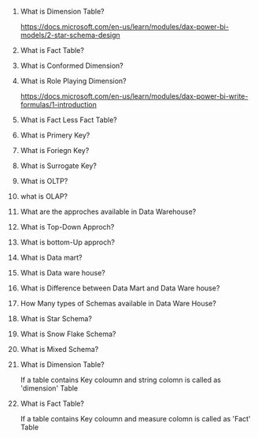 1. What is Dimension Table?

      https://docs.microsoft.com/en-us/learn/modules/dax-power-bi-models/2-star-schema-design
           
2. What is Fact Table?
3. What is Conformed Dimension?
4. What is Role Playing Dimension?

      https://docs.microsoft.com/en-us/learn/modules/dax-power-bi-write-formulas/1-introduction
  
5. What is Fact Less Fact Table?
6. What is Primery Key?
7. What is Foriegn Key?
8. What is Surrogate Key?
9. What is OLTP?
10. what is OLAP?
11. What are the approches available in Data Warehouse?
12. What is Top-Down Approch?
13. What is bottom-Up approch?
14. What is Data mart?
15. What is Data ware house?
16. What is Difference between Data Mart and Data Ware house?
17. How Many types of Schemas available in Data Ware House?
18. What is Star Schema?
19. What is Snow Flake Schema?
20. What is Mixed Schema?

1. What is Dimension Table?

      If a table contains Key coloumn and string colomn is called as 'dimension' Table 
      
2. What is Fact Table?

     If a table contains Key coloumn and measure colomn is called as 'Fact' Table 
